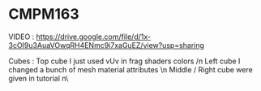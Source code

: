 # CMPM163

VIDEO : https://drive.google.com/file/d/1x-3cOI9u3AuaVOwqRH4ENmc9i7xaGuEZ/view?usp=sharing

Cubes : Top cube I just used vUv in frag shaders colors /n
        Left cube I changed a bunch of mesh material attributes \n
        Middle / Right cube were given in tutorial n\


